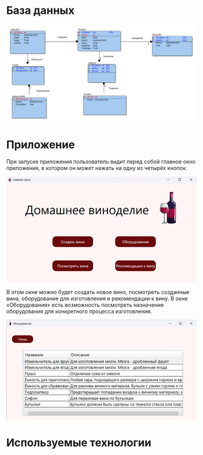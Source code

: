 # База данных

![Схема базы данных](3.png)

# Приложение

При запуске приложения пользователь видит перед собой главное окно приложения, в котором он может нажать на одну из четырёх кнопок.

![Главное окно приложения](image-2.png)

В этом окне можно будет создать новое вино, посмотреть созданные вина, оборудование для изготовления и рекомендации к вину.
В окне «Оборудования» есть возможность посмотреть назначение оборудования для конкретного процесса изготовления.
 
![Окно для просмотра оборудования](image-3.png)

# Используемые технологии
